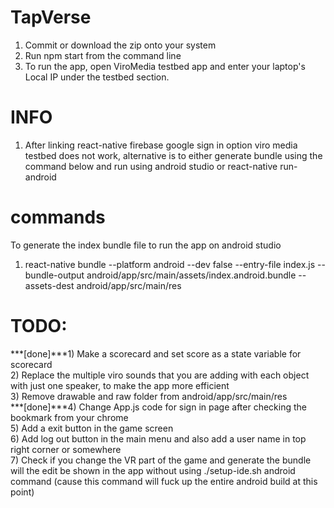# TapVerse
1) Commit or download the zip onto your system
2) Run npm start from the command line
3) To run the app, open ViroMedia testbed app and enter your laptop's Local IP under the testbed section.

# INFO
1) After linking react-native firebase google sign in option viro media testbed does not work, alternative is to either generate bundle using the command below and run using android studio or react-native run-android

# commands
To generate the index bundle file to run the app on android studio<br>
1) react-native bundle --platform android --dev false --entry-file index.js --bundle-output android/app/src/main/assets/index.android.bundle --assets-dest android/app/src/main/res 


# TODO: 
***[done]***1) Make a scorecard and set score as a state variable for scorecard <br>
2) Replace the multiple viro sounds that you are adding with each object with just one speaker, to make the app more efficient<br>
3) Remove drawable and raw folder from android/app/src/main/res<br>
***[done]***4) Change App.js code for sign in page after checking the bookmark from your chrome <br>
5) Add a exit button in the game screen<br>
6) Add log out button in the main menu and also add a user name in top right corner or somewhere<br>
7) Check if you change the VR part of the game and generate the bundle will the edit be shown in the app without using ./setup-ide.sh android command (cause this command will fuck up the entire android build at this point)<br>
